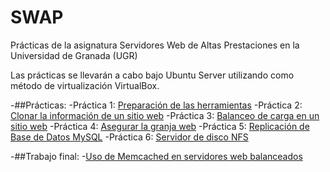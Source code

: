 # SWAP
Prácticas de la asignatura Servidores Web de Altas Prestaciones en la Universidad de Granada (UGR)

Las prácticas se llevarán a cabo bajo Ubuntu Server utilizando como método de virtualización VirtualBox.

-##Prácticas:
-Práctica 1: [Preparación de las herramientas](Prácticas/P1-PreparacionHerramientas.pdf)
-Práctica 2: [Clonar la información de un sitio web](Prácticas/P2-ClonarInformacionSitioWeb.pdf)
-Práctica 3: [Balanceo de carga en un sitio web](Prácticas/P3-BalanceoDeCarga.pdf)
-Práctica 4: [Asegurar la granja web](Prácticas/P4-AsegurarGranjaWeb.pdf)
-Práctica 5: [Replicación de Base de Datos MySQL](Prácticas/P5-ReplicacionBBDD.pdf)
-Práctica 6: [Servidor de disco NFS](Prácticas/P6-ServidorDeDiscoNFS.pdf)

-##Trabajo final: 
-[Uso de Memcached en servidores web balanceados](TrabajoFinal/Memcached.pdf)
